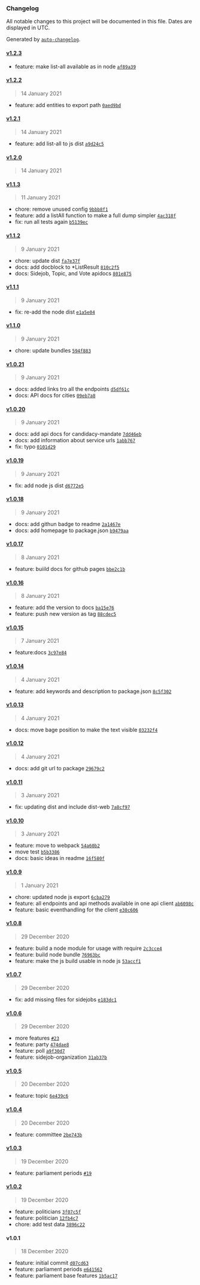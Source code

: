 ### Changelog

All notable changes to this project will be documented in this file. Dates are displayed in UTC.

Generated by [`auto-changelog`](https://github.com/CookPete/auto-changelog).

#### [v1.2.3](https://github.com/maschinenlesbareregierung/aowatch-client/compare/v1.2.2...v1.2.3)

- feature: make list-all available as in node [`af89a39`](https://github.com/maschinenlesbareregierung/aowatch-client/commit/af89a39118e0a6040ec954092775546903cfab89)

#### [v1.2.2](https://github.com/maschinenlesbareregierung/aowatch-client/compare/v1.2.1...v1.2.2)

> 14 January 2021

- feature: add entities to export  path [`0aed9bd`](https://github.com/maschinenlesbareregierung/aowatch-client/commit/0aed9bdab08cbd873fd119b1fa6fe3252dd2284b)

#### [v1.2.1](https://github.com/maschinenlesbareregierung/aowatch-client/compare/v1.2.0...v1.2.1)

> 14 January 2021

- feature: add list-all to js dist [`a9d24c5`](https://github.com/maschinenlesbareregierung/aowatch-client/commit/a9d24c5f7e2bdcdbb0398845c377d60d4e0d7343)

#### [v1.2.0](https://github.com/maschinenlesbareregierung/aowatch-client/compare/v1.1.3...v1.2.0)

> 14 January 2021

#### [v1.1.3](https://github.com/maschinenlesbareregierung/aowatch-client/compare/v1.1.2...v1.1.3)

> 11 January 2021

- chore: remove unused config [`9bbb8f1`](https://github.com/maschinenlesbareregierung/aowatch-client/commit/9bbb8f190fc85bdc3385e76b0c0b39201db533a5)
- feature: add a listAll function to make a full dump simpler [`4ac318f`](https://github.com/maschinenlesbareregierung/aowatch-client/commit/4ac318f40647cab8b19af179d3c78444c803b95e)
- fix: run all tests again [`b5139ec`](https://github.com/maschinenlesbareregierung/aowatch-client/commit/b5139ecb71bf1a588d5ec3c553b14269ef04b1ef)

#### [v1.1.2](https://github.com/maschinenlesbareregierung/aowatch-client/compare/v1.1.1...v1.1.2)

> 9 January 2021

- chore: update dist [`fa7e37f`](https://github.com/maschinenlesbareregierung/aowatch-client/commit/fa7e37f8a39ba57c640051a5f47a402b5ca0fd7f)
- docs: add docblock to *ListResult [`810c2f5`](https://github.com/maschinenlesbareregierung/aowatch-client/commit/810c2f5e12262f2cd93f5009eed9139288a1025e)
- docs: Sidejob, Topic, and Vote apidocs [`801e875`](https://github.com/maschinenlesbareregierung/aowatch-client/commit/801e8758686521dc30f5b838439dac1aef076cc0)

#### [v1.1.1](https://github.com/maschinenlesbareregierung/aowatch-client/compare/v1.1.0...v1.1.1)

> 9 January 2021

- fix: re-add the node dist [`e1a5e04`](https://github.com/maschinenlesbareregierung/aowatch-client/commit/e1a5e04dd52e7a592a2e943bf0a3e8311a2789a5)

#### [v1.1.0](https://github.com/maschinenlesbareregierung/aowatch-client/compare/v1.0.21...v1.1.0)

> 9 January 2021

- chore: update bundles [`594f883`](https://github.com/maschinenlesbareregierung/aowatch-client/commit/594f883b3c9b743a2132c393180d46b4f2bd6f98)

#### [v1.0.21](https://github.com/maschinenlesbareregierung/aowatch-client/compare/v1.0.20...v1.0.21)

> 9 January 2021

- docs: added links tro all the endpoints [`d5df61c`](https://github.com/maschinenlesbareregierung/aowatch-client/commit/d5df61c67ff1b1c9778594215e1a2a6883833fbf)
- docs: API docs for cities [`09eb7a8`](https://github.com/maschinenlesbareregierung/aowatch-client/commit/09eb7a8a84f4235822956fad211e7d18fc8852cd)

#### [v1.0.20](https://github.com/maschinenlesbareregierung/aowatch-client/compare/v1.0.19...v1.0.20)

> 9 January 2021

- docs: add api docs for candidacy-mandate [`7dd46eb`](https://github.com/maschinenlesbareregierung/aowatch-client/commit/7dd46eb7edd225dacb09aa109f2e7d8bd3a406b2)
- docs: add information about service urls [`1abb767`](https://github.com/maschinenlesbareregierung/aowatch-client/commit/1abb767cf645cdd3048b44f7a135bb3e617f1347)
- fix: typo [`0101d29`](https://github.com/maschinenlesbareregierung/aowatch-client/commit/0101d29a7a155382661a1d795f292d73ac8cb68f)

#### [v1.0.19](https://github.com/maschinenlesbareregierung/aowatch-client/compare/v1.0.18...v1.0.19)

> 9 January 2021

- fix: add node js dist [`d6772e5`](https://github.com/maschinenlesbareregierung/aowatch-client/commit/d6772e5828c9b6b2afc7e2cf919e852dbc2c8c38)

#### [v1.0.18](https://github.com/maschinenlesbareregierung/aowatch-client/compare/v1.0.17...v1.0.18)

> 9 January 2021

- docs: add githun badge to readme [`2a1467e`](https://github.com/maschinenlesbareregierung/aowatch-client/commit/2a1467e7e3de1b680b2f69eceb490b796d2cc685)
- docs: add homepage to package.json [`b9479aa`](https://github.com/maschinenlesbareregierung/aowatch-client/commit/b9479aa5062cbbc57fdaf95d47075069ee086aeb)

#### [v1.0.17](https://github.com/maschinenlesbareregierung/aowatch-client/compare/v1.0.16...v1.0.17)

> 8 January 2021

- feature: buiild docs for github pages [`bbe2c1b`](https://github.com/maschinenlesbareregierung/aowatch-client/commit/bbe2c1b88c443ca365e4f3b79343add7fe4fc0a0)

#### [v1.0.16](https://github.com/maschinenlesbareregierung/aowatch-client/compare/v1.0.15...v1.0.16)

> 8 January 2021

- feature: add the version to docs [`ba15e76`](https://github.com/maschinenlesbareregierung/aowatch-client/commit/ba15e767f8dd53c70094f0cfba5bb25ae087e1a2)
- feature: push new version as tag [`88cdec5`](https://github.com/maschinenlesbareregierung/aowatch-client/commit/88cdec5ac6f2ff3de15e2ed75b93dc024dc83152)

#### [v1.0.15](https://github.com/maschinenlesbareregierung/aowatch-client/compare/v1.0.14...v1.0.15)

> 7 January 2021

- feature:docs [`3c97e84`](https://github.com/maschinenlesbareregierung/aowatch-client/commit/3c97e847dc78c9ffff66beb853c43032d2613f42)

#### [v1.0.14](https://github.com/maschinenlesbareregierung/aowatch-client/compare/v1.0.13...v1.0.14)

> 4 January 2021

- feature: add keywords and description to package.json [`8c5f302`](https://github.com/maschinenlesbareregierung/aowatch-client/commit/8c5f30263ac2e4adf4bab9e6f256504ba2a6f3fc)

#### [v1.0.13](https://github.com/maschinenlesbareregierung/aowatch-client/compare/v1.0.12...v1.0.13)

> 4 January 2021

- docs: move bage position to make the text visible [`03232f4`](https://github.com/maschinenlesbareregierung/aowatch-client/commit/03232f4315c05eec89eac2b61a8c060591f59a31)

#### [v1.0.12](https://github.com/maschinenlesbareregierung/aowatch-client/compare/v1.0.11...v1.0.12)

> 4 January 2021

- docs: add git url to package [`29679c2`](https://github.com/maschinenlesbareregierung/aowatch-client/commit/29679c269613a8e2998acfa36d934c1f017e154e)

#### [v1.0.11](https://github.com/maschinenlesbareregierung/aowatch-client/compare/v1.0.10...v1.0.11)

> 3 January 2021

- fix: updating dist and include dist-web [`7a8cf97`](https://github.com/maschinenlesbareregierung/aowatch-client/commit/7a8cf9786825f11566a29d43a905025fe042c9b5)

#### [v1.0.10](https://github.com/maschinenlesbareregierung/aowatch-client/compare/v1.0.9...v1.0.10)

> 3 January 2021

- feature: move to webpack [`54a60b2`](https://github.com/maschinenlesbareregierung/aowatch-client/commit/54a60b2944aeeaefb65a8c1cf1f55d5a6e1f62c4)
- move test [`b5b3386`](https://github.com/maschinenlesbareregierung/aowatch-client/commit/b5b3386493224787660acec2f58e22b9eebc522e)
- docs: basic ideas in readme [`16f580f`](https://github.com/maschinenlesbareregierung/aowatch-client/commit/16f580f3f36e4cf00e09f7031c5eeca2d2919a91)

#### [v1.0.9](https://github.com/maschinenlesbareregierung/aowatch-client/compare/v1.0.8...v1.0.9)

> 1 January 2021

- chore: updated node js export [`6cba279`](https://github.com/maschinenlesbareregierung/aowatch-client/commit/6cba2796e0cef5454c5d723d43c9a4a0a2f2f1c1)
- feature: all endpoints and api methods available in one api client [`ab6098c`](https://github.com/maschinenlesbareregierung/aowatch-client/commit/ab6098c4e921088980bda15dff2e12396e93f075)
- feature: basic eventhandling for the client [`e30c606`](https://github.com/maschinenlesbareregierung/aowatch-client/commit/e30c6061809a905e5581a8cfb9e10d8ad9aebcc6)

#### [v1.0.8](https://github.com/maschinenlesbareregierung/aowatch-client/compare/v1.0.7...v1.0.8)

> 29 December 2020

- feature: build a node module for usage with require [`2c3cce4`](https://github.com/maschinenlesbareregierung/aowatch-client/commit/2c3cce472ad934ebd6c168a248c0620a8f786100)
- feature: build node bundle [`76963bc`](https://github.com/maschinenlesbareregierung/aowatch-client/commit/76963bce8126bbac7fa12652c255333b3ca1592a)
- feature: make the js build usable in node js [`53accf1`](https://github.com/maschinenlesbareregierung/aowatch-client/commit/53accf14f53ec6e556d4b7c73fd3b5196e291288)

#### [v1.0.7](https://github.com/maschinenlesbareregierung/aowatch-client/compare/v1.0.6...v1.0.7)

> 29 December 2020

- fix: add missing files for sidejobs [`e183dc1`](https://github.com/maschinenlesbareregierung/aowatch-client/commit/e183dc1f16acacb5d1c424a3ab070c1418b0749f)

#### [v1.0.6](https://github.com/maschinenlesbareregierung/aowatch-client/compare/v1.0.5...v1.0.6)

> 29 December 2020

- more features [`#23`](https://github.com/maschinenlesbareregierung/aowatch-client/pull/23)
- feature: party [`474dae8`](https://github.com/maschinenlesbareregierung/aowatch-client/commit/474dae8790b5508f9fcb6b7aa982a59d491e359f)
- feature: poll [`a9f30d7`](https://github.com/maschinenlesbareregierung/aowatch-client/commit/a9f30d758ad70e9e1376a6e227fc1f47c4ad61ca)
- feature: sidejob-organization [`31ab37b`](https://github.com/maschinenlesbareregierung/aowatch-client/commit/31ab37bb196333e021ca25adea9d7859f9cc0b4b)

#### [v1.0.5](https://github.com/maschinenlesbareregierung/aowatch-client/compare/v1.0.4...v1.0.5)

> 20 December 2020

- feature: topic [`6e439c6`](https://github.com/maschinenlesbareregierung/aowatch-client/commit/6e439c607b96c6957be671118c338a56759b112b)

#### [v1.0.4](https://github.com/maschinenlesbareregierung/aowatch-client/compare/v1.0.3...v1.0.4)

> 20 December 2020

- feature: committee [`2be743b`](https://github.com/maschinenlesbareregierung/aowatch-client/commit/2be743be407754c19686f7900f15176da4b7f8e9)

#### [v1.0.3](https://github.com/maschinenlesbareregierung/aowatch-client/compare/v1.0.2...v1.0.3)

> 19 December 2020

- feature: parliament periods [`#19`](https://github.com/maschinenlesbareregierung/aowatch-client/pull/19)

#### [v1.0.2](https://github.com/maschinenlesbareregierung/aowatch-client/compare/v1.0.1...v1.0.2)

> 19 December 2020

- feature: politicians [`3f07c5f`](https://github.com/maschinenlesbareregierung/aowatch-client/commit/3f07c5f0ebde4f3aed6a9370af68afb3e1f98366)
- feature: politician [`12fb4c7`](https://github.com/maschinenlesbareregierung/aowatch-client/commit/12fb4c7771d35013e2b31b89ac3562133c44462e)
- chore: add test data [`3896c22`](https://github.com/maschinenlesbareregierung/aowatch-client/commit/3896c220f8ddf9eb25b721c366046b2376d766b6)

#### v1.0.1

> 18 December 2020

- feature: initial commit [`d07cd63`](https://github.com/maschinenlesbareregierung/aowatch-client/commit/d07cd63159af3e48899bff84d1828e789c53fc9a)
- feature: parliament periods [`e641562`](https://github.com/maschinenlesbareregierung/aowatch-client/commit/e6415627cc29df360557442a50b3c4631376c351)
- feature: parliament base features [`1b5ac17`](https://github.com/maschinenlesbareregierung/aowatch-client/commit/1b5ac17be6229b4b885aedd1e7a1c0acfb98d9a1)
